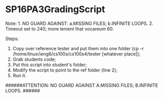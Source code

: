 # SP16PA3GradingScript
Note: 1. NO GUARD AGAINST:
          a.MISSING FILES; 
          b.INFINITE LOOPS.
      2. Timeout set to 240; more lenient that vocareum 60.

Steps: 
1. Copy over reference tester and put them into one folder 
    (cp -r /home/linux/ieng6/cs100s/cs100s4/tester [whatever place]); 
2. Grab students code; 
3. Put this script into student's folder; 
4. Modify the script to point to the ref folder (line 2); 
5. Run it. 

######ATTENTION: NO GUARD AGAINST A.MISSING FILES; B.INFINITE LOOPS. ######
